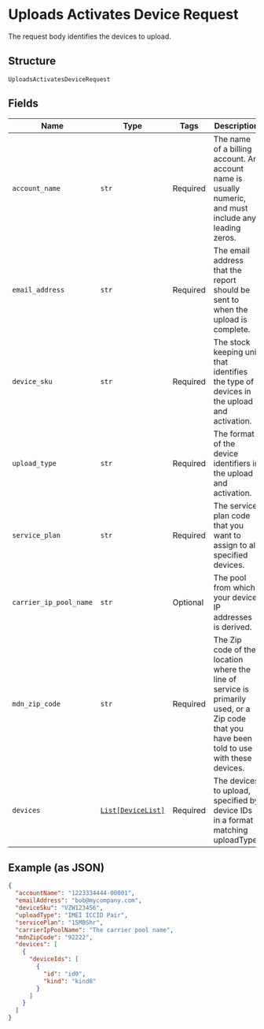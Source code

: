 
# Uploads Activates Device Request

The request body identifies the devices to upload.

## Structure

`UploadsActivatesDeviceRequest`

## Fields

| Name | Type | Tags | Description |
|  --- | --- | --- | --- |
| `account_name` | `str` | Required | The name of a billing account. An account name is usually numeric, and must include any leading zeros. |
| `email_address` | `str` | Required | The email address that the report should be sent to when the upload is complete. |
| `device_sku` | `str` | Required | The stock keeping unit that identifies the type of devices in the upload and activation. |
| `upload_type` | `str` | Required | The format of the device identifiers in the upload and activation. |
| `service_plan` | `str` | Required | The service plan code that you want to assign to all specified devices. |
| `carrier_ip_pool_name` | `str` | Optional | The pool from which your device IP addresses is derived. |
| `mdn_zip_code` | `str` | Required | The Zip code of the location where the line of service is primarily used, or a Zip code that you have been told to use with these devices. |
| `devices` | [`List[DeviceList]`](../../doc/models/device-list.md) | Required | The devices to upload, specified by device IDs in a format matching uploadType. |

## Example (as JSON)

```json
{
  "accountName": "1223334444-00001",
  "emailAddress": "bob@mycompany.com",
  "deviceSku": "VZW123456",
  "uploadType": "IMEI ICCID Pair",
  "servicePlan": "15MBShr",
  "carrierIpPoolName": "The carrier pool name",
  "mdnZipCode": "92222",
  "devices": [
    {
      "deviceIds": [
        {
          "id": "id0",
          "kind": "kind8"
        }
      ]
    }
  ]
}
```

